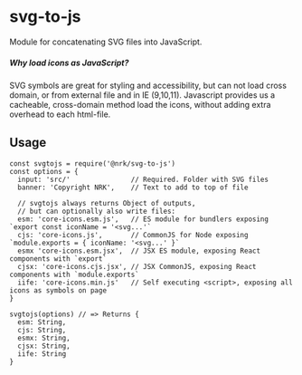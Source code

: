 # svg-to-js
Module for concatenating SVG files into JavaScript.

##### Why load icons as JavaScript?
SVG symbols are great for styling and accessibility, but can not load cross domain, or from external file and in IE (9,10,11). Javascript provides us a cacheable, cross-domain method load the icons, without adding extra overhead to each html-file.

## Usage
```
const svgtojs = require('@nrk/svg-to-js')
const options = {
  input: 'src/'               // Required. Folder with SVG files
  banner: 'Copyright NRK',    // Text to add to top of file

  // svgtojs always returns Object of outputs,
  // but can optionally also write files:
  esm: 'core-icons.esm.js',   // ES module for bundlers exposing `export const iconName = '<svg...'`
  cjs: 'core-icons.js',       // CommonJS for Node exposing `module.exports = { iconName: '<svg...' }`
  esmx 'core-icons.esm.jsx',  // JSX ES module, exposing React components with `export`
  cjsx: 'core-icons.cjs.jsx', // JSX CommonJS, exposing React components with `module.exports`
  iife: 'core-icons.min.js'   // Self executing <script>, exposing all icons as symbols on page
}

svgtojs(options) // => Returns {
  esm: String,
  cjs: String,
  esmx: String,
  cjsx: String,
  iife: String
}
```
